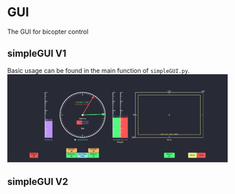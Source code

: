 # GUI
The GUI for bicopter control
## simpleGUI V1

Basic usage can be found in the main function of `simpleGUI.py`. ![simpleGUI_V1](/Figures/simpleGUI_V1.png)

## simpleGUI V2

